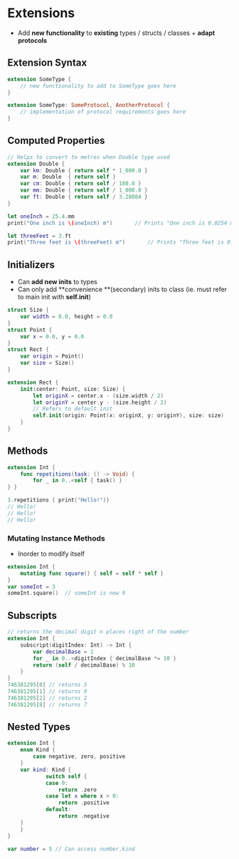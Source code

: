 # Extensions
* Add **new functionality** to **existing** types / structs / classes + **adapt protocols**



## Extension Syntax

```swift
extension SomeType {
    // new functionality to add to SomeType goes here
}

extension SomeType: SomeProtocol, AnotherProtocol {
    // implementation of protocol requirements goes here
}
```



## Computed Properties

```swift
// Helps to convert to metres when Double type used
extension Double {
    var km: Double { return self * 1_000.0 }
    var m: Double  { return self }
    var cm: Double { return self / 100.0 }
    var mm: Double { return self / 1_000.0 }
    var ft: Double { return self / 3.28084 }
}

let oneInch = 25.4.mm
print("One inch is \(oneInch) m")      	// Prints "One inch is 0.0254 m"

let threeFeet = 3.ft
print("Three feet is \(threeFeet) m")		// Prints "Three feet is 0.914399970739201 m"
```



## Initializers

* Can **add new inits** to types
* Can only add **convenience **(secondary) inits to class (ie. must refer to main init with **self.init**)

```swift
struct Size {
    var width = 0.0, height = 0.0
}
struct Point {
    var x = 0.0, y = 0.0
}
struct Rect {
    var origin = Point()
    var size = Size()
}

extension Rect {
    init(center: Point, size: Size) {
        let originX = center.x - (size.width / 2)
        let originY = center.y - (size.height / 2)
        // Refers to default init
        self.init(origin: Point(x: originX, y: originY), size: size)  
    }
}
```



## Methods
```swift
extension Int {
    func repetitions(task: () -> Void) {
        for _ in 0..<self { task() } 
} }

3.repetitions { print("Hello!")}
// Hello!
// Hello!
// Hello!
```

### Mutating Instance Methods
* Inorder to modify itself
```swift
extension Int {
    mutating func square() { self = self * self }
}
var someInt = 3
someInt.square()  // someInt is now 9
```



## Subscripts

```swift
// returns the decimal digit n places right of the number
extension Int {
    subscript(digitIndex: Int) -> Int {
        var decimalBase = 1
        for _ in 0..<digitIndex { decimalBase *= 10 }
        return (self / decimalBase) % 10
    }
}
746381295[0] // returns 5
746381295[1] // returns 9
746381295[2] // returns 2
746381295[8] // returns 7
```



## Nested Types

```swift
extension Int {
    enum Kind {
        case negative, zero, positive
    }
  	var kind: Kind {
    		switch self {
    		case 0:
        		return .zero
    		case let x where x > 0:
        		return .positive
    		default:
        		return .negative
    }
	}
}

var number = 5 // Can access number.kind
```

